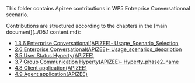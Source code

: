 This folder contains Apizee contributions in WP5 Entreprise Conversationnal scenario.

Contributions are structured according to the chapters in the [main document](../D5.1 content.md):
  * [1.3.6 Enterprise Conversational(APIZEE)- Usage_Scenario_Selection](./ch_1.3.6_Usage_Scenario_Selection/readme.md)
  * [2.6 Enterprise Conversational(APIZEE)- Usage_scenarios_description](./ch_2.6_Usage_scenarios_description/readme.md)
  * [3.5 User Status Hyperty(APIZEE)](./ch_3.5_User_Status_Hyperty/readme.md)
  * [3.7 Group Communication Hyperty(APIZEE)- Hyperty_phase2_name](./ch_3.7_Hyperty_phase2_name/readme.md)
  * [4.8 Client application(APIZEE)](./ch_4.8_Client_application/readme.md)
  * [4.9 Agent application(APIZEE)](./ch_4.9_Agent_application/readme.md)
  
  

